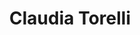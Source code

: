 ---
# Identity
key: "torelli"
first_name: "Claudia"
last_name: "Torelli"
title: "Claudia Torelli"

# Role & grouping
role: alumni
role_title: "M.S. Student"
grad_year: 2024

# Contact & profiles
email: ""
website: ""
scholar: ""
orcid: ""
twitter: ""
github: ""
linkedin: ""

# Affiliation
organization: "Linköping University"
department: ""
division: ""
address: ""

# Meta
interest: ""
tags: []

# Media
image: "/assets/images/portraits-team/torelli.jpg"
image_alt: "Photo of Claudia Torelli"
---